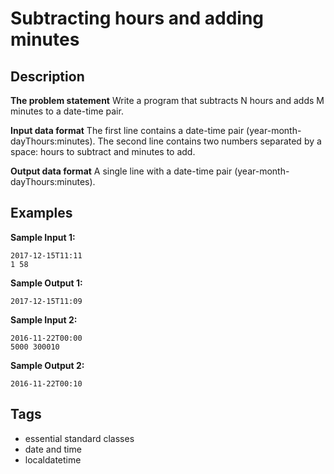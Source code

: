 # Subtracting hours and adding minutes

## Description
**The problem statement**
Write a program that subtracts N hours and adds M minutes to a date-time pair.

**Input data format**
The first line contains a date-time pair (year-month-dayThours:minutes). The second line contains two numbers separated by a space: hours to subtract and minutes to add.

**Output data format**
A single line with a date-time pair (year-month-dayThours:minutes).

## Examples
**Sample Input 1:**
```console
2017-12-15T11:11
1 58
```

**Sample Output 1:**
```console
2017-12-15T11:09
```

**Sample Input 2:**
```console
2016-11-22T00:00
5000 300010
```

**Sample Output 2:**
```console
2016-11-22T00:10
```

## Tags
- essential standard classes
- date and time
- localdatetime